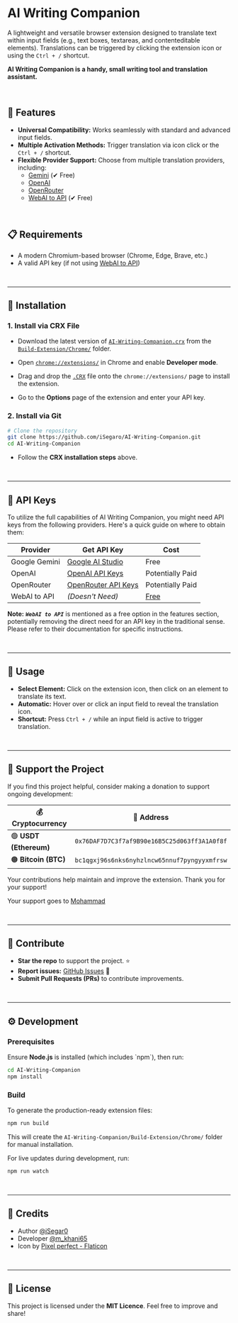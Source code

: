 # AI Writing Companion

A lightweight and versatile browser extension designed to translate text within input fields (e.g., text boxes, textareas, and contenteditable elements). Translations can be triggered by clicking the extension icon or using the `Ctrl + /` shortcut.

**AI Writing Companion is a handy, small writing tool and translation assistant.**

<br>

## 🚀 Features

- **Universal Compatibility:** Works seamlessly with standard and advanced input fields.
- **Multiple Activation Methods:** Trigger translation via icon click or the `Ctrl + /` shortcut.
- **Flexible Provider Support:** Choose from multiple translation providers, including:
  - [Gemini][gemini-url] (✔ Free)
  - [OpenAI][openai-url]
  - [OpenRouter][openrouter-url]
  - [WebAI to API][webai-to-api-url] (✔ Free)

<br>

## 📋 Requirements

- A modern Chromium-based browser (Chrome, Edge, Brave, etc.)
- A valid API key (if not using [WebAI to API][webai-to-api-url])

<br>

---

## 🔧 Installation

### 1. Install via CRX File

- Download the latest version of [`AI-Writing-Companion.crx`][crx-download-url] from the [`Build-Extension/Chrome/`][chrome-build-folder-url] folder.
- Open [`chrome://extensions/`][chrome-extensions-url] in Chrome and enable **Developer mode**.
- Drag and drop the [`.CRX`][crx-download-url] file onto the `chrome://extensions/` page to install the extension.

- Go to the **Options** page of the extension and enter your API key.

### 2. Install via Git

```bash
# Clone the repository
git clone https://github.com/iSegaro/AI-Writing-Companion.git
cd AI-Writing-Companion
```

- Follow the **CRX installation steps** above.

<br>

---

## 🔑 API Keys

To utilize the full capabilities of AI Writing Companion, you might need API keys from the following providers. Here's a quick guide on where to obtain them:

| Provider      | Get API Key                                   | Cost                     |
| ------------- | --------------------------------------------- | ------------------------ |
| Google Gemini | [Google AI Studio][gemini-api-key-url]        | Free                     |
| OpenAI        | [OpenAI API Keys][openai-api-key-url]         | Potentially Paid         |
| OpenRouter    | [OpenRouter API Keys][openrouter-api-key-url] | Potentially Paid         |
| WebAI to API  | _(Doesn't Need)_                              | [Free][webai-to-api-url] |

**Note:** **_`WebAI to API`_** is mentioned as a free option in the features section, potentially removing the direct need for an API key in the traditional sense. Please refer to their documentation for specific instructions.

<br>

---

## 🎯 Usage

- **Select Element:** Click on the extension icon, then click on an element to translate its text.
- **Automatic:** Hover over or click an input field to reveal the translation icon.
- **Shortcut:** Press `Ctrl + /` while an input field is active to trigger translation.

<br>

---

## 🌱 Support the Project

If you find this project helpful, consider making a donation to support ongoing development:

| 💰 Cryptocurrency      | 🔗 Address                                   |
| ---------------------- | -------------------------------------------- |
| 🟢 **USDT (Ethereum)** | `0x76DAF7D7C3f7af9B90e16B5C25d063ff3A1A0f8f` |
| 🟠 **Bitcoin (BTC)**   | `bc1qgxj96s6nks6nyhzlncw65nnuf7pyngyyxmfrsw` |

Your contributions help maintain and improve the extension. Thank you for your support!

Your support goes to [Mohammad][mohammad-x-url]

<br>

---

## 🤝 Contribute

- **Star the repo** to support the project. ⭐
- **Report issues:** [GitHub Issues][github-issues-url] 🐞
- **Submit Pull Requests (PRs)** to contribute improvements.

<br>

---

## ⚙️ Development

### Prerequisites

Ensure **Node.js** is installed (which includes \`npm\`), then run:

```bash
cd AI-Writing-Companion
npm install
```

### Build

To generate the production-ready extension files:

```bash
npm run build
```

This will create the `AI-Writing-Companion/Build-Extension/Chrome/` folder for manual installation.

For live updates during development, run:

```bash
npm run watch
```

<br>

---

## 🎨 Credits

- Author [@iSegar0][isegaro-x-url]
- Developer [@m_khani65][m-khani65-x-url]
- Icon by [Pixel perfect - Flaticon][flaticon-url]

<br>

---

## 📜 License

This project is licensed under the **MIT Licence**. Feel free to improve and share!

[gemini-url]: https://gemini.com/
[openai-url]: https://chat.openai.com/
[openrouter-url]: https://openrouter.ai/
[webai-to-api-url]: https://github.com/Amm1rr/WebAI-to-API/
[crx-download-url]: https://github.com/iSegaro/AI-Writing-Companion/raw/refs/heads/main/Build-Extension/Chrome/AI-Writing-Companion.crx
[chrome-build-folder-url]: https://github.com/iSegaro/AI-Writing-Companion/raw/refs/heads/main/Build-Extension/Chrome/
[chrome-extensions-url]: chrome://extensions/
[gemini-api-key-url]: https://aistudio.google.com/apikey/
[openai-api-key-url]: https://platform.openai.com/api-keys/
[openrouter-api-key-url]: https://openrouter.ai/settings/keys/
[mohammad-x-url]: https://x.com/m_khani65/
[github-issues-url]: https://github.com/iSegaro/AI-Writing-Companion/issues
[isegaro-x-url]: https://x.com/iSegar0/
[m-khani65-x-url]: https://x.com/M_Khani65/
[flaticon-url]: https://www.flaticon.com/free-icons/translate
